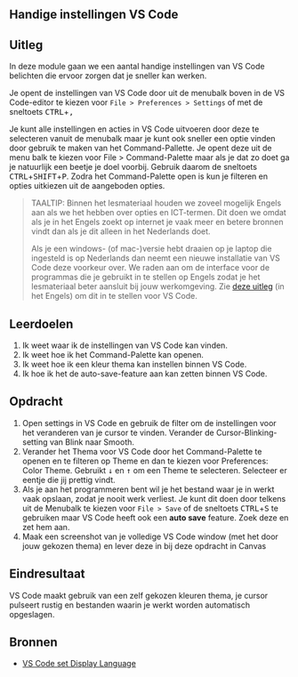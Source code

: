   ## Handige instellingen VS Code

## Uitleg

In deze module gaan we een aantal handige instellingen van VS Code belichten die ervoor zorgen dat je sneller kan werken.

Je opent de instellingen van VS Code door uit de menubalk boven in de VS Code-editor te kiezen voor `File > Preferences > Settings` of met de sneltoets <kbd>CTRL</kbd>+<kbd>,</kbd>

Je kunt alle instellingen en acties in VS Code uitvoeren door deze te selecteren vanuit de menubalk maar je kunt ook sneller een optie vinden door gebruik te maken van het Command-Pallette. Je opent deze uit de menu balk te kiezen voor File > Command-Palette maar als je dat zo doet ga je natuurlijk een beetje je doel voorbij. Gebruik daarom de sneltoets <kbd>CTRL</kbd>+<kbd>SHIFT</kbd>+<kbd>P</kbd>. Zodra het Command-Palette open is kun je filteren en opties uitkiezen uit de aangeboden opties.

> TAALTIP: Binnen het lesmateriaal houden we zoveel mogelijk Engels aan als we het hebben over opties en ICT-termen. Dit doen we omdat als je in het Engels zoekt op internet je vaak meer en betere bronnen vindt dan als je dit alleen in het Nederlands doet.
> 
> Als je een windows- (of mac-)versie hebt draaien op je laptop die ingesteld is op Nederlands dan neemt een nieuwe installatie van VS Code deze voorkeur over. We raden aan om de interface voor de programmas die je gebruikt in te stellen op Engels zodat je het lesmateriaal beter aansluit bij jouw werkomgeving. Zie [deze uitleg](https://code.visualstudio.com/docs/getstarted/locales) (in het Engels) om dit in te stellen voor VS Code.


## Leerdoelen

1. Ik weet waar ik de instellingen van VS Code kan vinden.
2. Ik weet hoe ik het Command-Palette kan openen.
3. Ik weet hoe ik een kleur thema kan instellen binnen VS Code.
4. Ik hoe ik het de auto-save-feature aan kan zetten binnen VS Code.

## Opdracht

1. Open settings in VS Code en gebruik de filter om de instellingen voor het veranderen van je cursor te vinden. Verander de Cursor-Blinking-setting van Blink naar Smooth.
2. Verander het Thema voor VS Code door het Command-Palette te openen en te filteren op Theme en dan te kiezen voor Preferences: Color Theme. Gebruikt <kbd>&darr;</kbd> en <kbd>&uarr;</kbd> om een Theme te selecteren. Selecteer er eentje die jij prettig vindt.
3. Als je aan het programmeren bent wil je het bestand waar je in werkt vaak opslaan, zodat je nooit werk verliest. Je kunt dit doen door telkens uit de Menubalk te kiezen voor `File > Save` of de sneltoets <kbd>CTRL</kbd>+<kbd>S</kbd> te gebruiken maar VS Code heeft ook een **auto save** feature. Zoek deze en zet hem aan.
4. Maak een screenshot van je volledige VS Code window (met het door jouw gekozen thema) en lever deze in bij deze opdracht in Canvas

## Eindresultaat

VS Code maakt gebruik van een zelf gekozen kleuren thema, je cursor pulseert rustig en bestanden waarin je werkt worden automatisch opgeslagen.

## Bronnen

* [VS Code set Display Language](https://code.visualstudio.com/docs/getstarted/locales)
